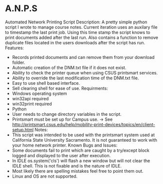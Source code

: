 # A.N.P.S
Automated Network Printing Script 
Description: 
  A pretty simple python script I wrote to manage course notes. Current iteration uses an auxilary file to timestamp the last print job. Using this time stamp the script knows to print documents added after the last run. Also contains a function to remove duplicate files located in the users downloads after the script has run.
Features:
  - Records printed documents and can remove them from your download folder. 
  - Automatic creation of the DNM.txt file if it does not exist.
  - Ability to check the printer queue when using CSUS printsmart services. 
  - Ability to override the last modification time of the DNM.txt file.
  - Easy to use shell based interface.
  - Sell clearing shell for ease of use. 
Requirments: 
  - Windows operating system
  - win32api required 
  - win32print required
  - Python 
  - User needs to change directory variables in the script. 
  - Printsmart must be set up for Campus use.
      -> See http://printsmart.csus.edu/help/mobility-print-devices/topics/en/client-setup.html
Notes: 
  - This script was intended to be used with the printsmart system used at California State University Sacramento. It is not guaranteed to     work with your home network printer. 
Known Bugs and Issues:
  - Some documents fail to print which are caught by a try/except block logged and displayed to the user after execution.
  - In IDLE os.system('cls') will flash a new window but will not clear the IDLE shell. This is not fixable and is the nature of IDLE.
  - Most likely there are spelling mistakes feel free to point them out. 
  - Linux and OS are not supported. 
  
  
